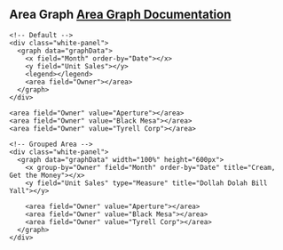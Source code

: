 <h2>
    Area Graph
    <span class="api-link">
      <a href="/documentation/#line-graph">Area Graph Documentation</a>
    </span>
</h2>

<div class="white-panel">
  <graph data="graphData">
    <x field="Month" order-by="Date"></x>
    <y field="Unit Sales"></y>
    <legend></legend>
    <area field="Owner"></area>
  </graph>
</div>

```
<!-- Default -->
<div class="white-panel">
  <graph data="graphData">
    <x field="Month" order-by="Date"></x>
    <y field="Unit Sales"></y>
    <legend></legend>
    <area field="Owner"></area>
  </graph>
</div>
```

<!-- Grouped Area -->
<div class="white-panel">
  <graph data="graphData" width="100%" height="600px">
    <x group-by="Owner" field="Month" order-by="Date" title="Cream, Get the Money"></x>
    <y field="Unit Sales" type="Measure" title="Dollah Dolah Bill Yall"></y>

    <area field="Owner" value="Aperture"></area>
    <area field="Owner" value="Black Mesa"></area>
    <area field="Owner" value="Tyrell Corp"></area>
  </graph>
</div>

```
<!-- Grouped Area -->
<div class="white-panel">
  <graph data="graphData" width="100%" height="600px">
    <x group-by="Owner" field="Month" order-by="Date" title="Cream, Get the Money"></x>
    <y field="Unit Sales" type="Measure" title="Dollah Dolah Bill Yall"></y>

    <area field="Owner" value="Aperture"></area>
    <area field="Owner" value="Black Mesa"></area>
    <area field="Owner" value="Tyrell Corp"></area>
  </graph>
</div>
```